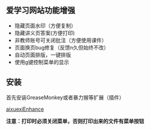 ## 爱学习网站功能增强

- 隐藏页面水印（方便复制）
- 隐藏讲义页答案(方便打印)
- 非教师账号可关闭批注（方便使用课件）
- 页面换页bug修复（反馈n久但始终不改）
- 自动页面排版，一键排版
- 使用g键控制菜单的显示

## 安装
首先安装GreaseMonkey或者暴力猴等扩展（插件）

[aixuexiEnhance](https://github.com/52fisher/aixuexiEnhance/raw/master/aixuexiEnhance.user.js)

**注意：打印时必须关闭菜单，否则打印出来的文件有菜单按钮**